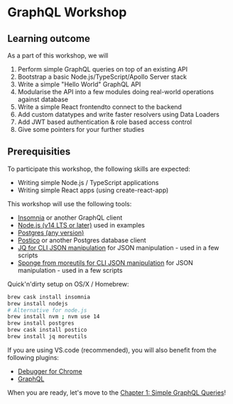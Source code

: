 # GraphQL Workshop

## Learning outcome

As a part of this workshop, we will

1. Perform simple GraphQL queries on top of an existing API
1. Bootstrap a basic Node.js/TypeScript/Apollo Server stack
1. Write a simple "Hello World" GraphQL API
1. Modularise the API into a few modules doing real-world operations against database
1. Write a simple React frontendto connect to the backend
1. Add custom datatypes and write faster resolvers using Data Loaders
1. Add JWT based authentication & role based access control
1. Give some pointers for your further studies

## Prerequisities

To participate this workshop, the following skills are expected:
* Writing simple Node.js / TypeScript applications
* Writing simple React apps (using create-react-app)

This workshop will use the following tools:
- [Insomnia](https://insomnia.rest/download/) or another GraphQL client
- [Node.js (v14 LTS or later)](https://nodejs.org/en/download/) used in examples
- [Postgres (any version)](https://www.postgresql.org/download/)
- [Postico](https://eggerapps.at/postico/) or another Postgres database client
- [JQ for CLI JSON manipulation](https://stedolan.github.io/jq/download/) for JSON manipulation - used in a few scripts
- [Sponge from moreutils for CLI JSON manipulation](https://joeyh.name/code/moreutils/) for JSON manipulation - used in a few scripts

Quick'n'dirty setup on OS/X / Homebrew:
```sh
brew cask install insomnia
brew install nodejs
# Alternative for node.js
brew install nvm ; nvm use 14
brew install postgres
brew cask install postico
brew install jq moreutils
```

If you are using VS.code (recommended), you will also benefit from the following plugins:
- [Debugger for Chrome](https://marketplace.visualstudio.com/items?itemName=msjsdiag.debugger-for-chrome)
- [GraphQL](https://marketplace.visualstudio.com/items?itemName=Prisma.vscode-graphql)

When you are ready, let's move to the [Chapter 1: Simple GraphQL Queries](docs/1_Simple_GraphQL_Queries.md)!